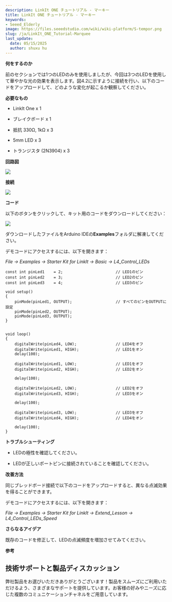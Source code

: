 ```yaml
---
description: LinkIt ONE チュートリアル - マーキー
title: LinkIt ONE チュートリアル - マーキー
keywords:
- Seeed_Elderly
image: https://files.seeedstudio.com/wiki/wiki-platform/S-tempor.png
slug: /ja/LinkIt_ONE_Tutorial-Marquee
last_update:
  date: 05/15/2025
  author: shuxu hu
---
```



**何をするのか**

前のセクションでは1つのLEDのみを使用しましたが、今回は3つのLEDを使用して華やかな光の効果を表示します。図4.2に示すように接続を行い、以下のコードをアップロードして、どのような変化が起こるか観察してください。

**必要なもの**

*   LinkIt One x 1
*   ブレイクボード x 1

*   抵抗 330Ω, 1kΩ x 3

*   5mm LED x 3

*   トランジスタ (2N3904) x 3

**回路図**

![](https://files.seeedstudio.com/wiki/LinkIt_ONE_Tutorial-Marquee/img/LinkItONE_Kit_4_1.jpg)

**接続**

![](https://files.seeedstudio.com/wiki/LinkIt_ONE_Tutorial-Marquee/img/LinkItONE_Kit_4_2.jpg)

**コード**

以下のボタンをクリックして、キット用のコードをダウンロードしてください：

[![](https://files.seeedstudio.com/wiki/LinkIt_ONE_Tutorial-Marquee/img/Code_sidekick_linkit.png)](https://github.com/Seeed-Studio/Sidekick_Basic_Kit_for_LinkIt)

ダウンロードしたファイルをArduino IDEの**Examples**フォルダに解凍してください。

デモコードにアクセスするには、以下を開きます：

_File -> Examples -> Starter Kit for LinkIt -> Basic -> L4_Control_LEDs_
```
const int pinLed1    = 2;                       // LED1のピン
const int pinLed2    = 3;                       // LED2のピン
const int pinLed3    = 4;                       // LED3のピン

void setup()
{
    pinMode(pinLed1, OUTPUT);                   // すべてのピンをOUTPUTに設定
    pinMode(pinLed2, OUTPUT);
    pinMode(pinLed3, OUTPUT);
}


void loop()
{
    digitalWrite(pinLed4, LOW);                 // LED4をオフ
    digitalWrite(pinLed1, HIGH);                // LED1をオン
    delay(100);

    digitalWrite(pinLed1, LOW);                 // LED1をオフ
    digitalWrite(pinLed2, HIGH);                // LED2をオン

    delay(100);

    digitalWrite(pinLed2, LOW);                 // LED2をオフ
    digitalWrite(pinLed3, HIGH);                // LED3をオン

    delay(100);

    digitalWrite(pinLed3, LOW);                 // LED3をオフ
    digitalWrite(pinLed4, HIGH);                // LED4をオン

    delay(100);
}
```

**トラブルシューティング**

*   LEDの極性を確認してください。

*   LEDが正しいポートピンに接続されていることを確認してください。

**改善方法**

同じブレッドボード接続で以下のコードをアップロードすると、異なる点滅効果を得ることができます。

デモコードにアクセスするには、以下を開きます：

_File -> Examples -> Starter Kit for LinkIt -> Extend_Lesson -> L4_Control_LEDs_Speed_

**さらなるアイデア**

既存のコードを修正して、LEDの点滅頻度を増加させてみてください。

**参考**

<!-- *   [The Basics](/ja/LinkIt_ONE_Tutorial-The_Basics)

*   [Hello World](/ja/LinkIt_ONE_Tutorial-Hello_World)

*   [Push Button](/ja/LinkIt_ONE_Tutorial-Push_Button)

*   [Marquee](/ja/LinkIt_ONE_Tutorial-Marquee)

*   [Colorful World](/ja/LinkIt_ONE_Tutorial-Colorful_World)

*   [Analog Interface](/ja/LinkIt_ONE_Tutorial-Analog_Interface)

*   [Mini Servo](/ja/LinkIt-ONE-Tutorial---Mini-Servo)

*   [Light Sensor](/ja/LinkIt_ONE_Tutorial-Light-Sensor)

*   [SMS Control the LED](/ja/LinkIt_ONE_Tutorial-SMS_control_the_LED)

*   [Get Temperature with Webpage](/ja/LinkIt_ONE_Tutorial-Get_temperature_with_Webpage) -->

## 技術サポートと製品ディスカッション

弊社製品をお選びいただきありがとうございます！製品をスムーズにご利用いただけるよう、さまざまなサポートを提供しています。お客様の好みやニーズに応じた複数のコミュニケーションチャネルをご用意しています。

<div class="button_tech_support_container">
<a href="https://forum.seeedstudio.com/" class="button_forum"></a> 
<a href="https://www.seeedstudio.com/contacts" class="button_email"></a>
</div>

<div class="button_tech_support_container">
<a href="https://discord.gg/eWkprNDMU7" class="button_discord"></a> 
<a href="https://github.com/Seeed-Studio/wiki-documents/discussions/69" class="button_discussion"></a>
</div>